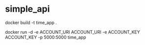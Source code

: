 # simple_api


docker build -t time_app .

docker run -d -e ACCOUNT_URI ACCOUNT_URI -e ACCOUNT_KEY ACCOUNT_KEY -p 5000:5000 time_app

